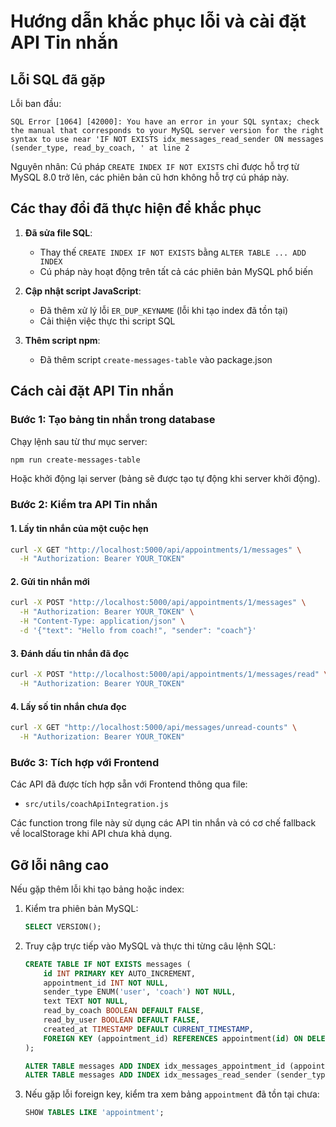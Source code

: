 # Hướng dẫn khắc phục lỗi và cài đặt API Tin nhắn

## Lỗi SQL đã gặp

Lỗi ban đầu:
```
SQL Error [1064] [42000]: You have an error in your SQL syntax; check the manual that corresponds to your MySQL server version for the right syntax to use near 'IF NOT EXISTS idx_messages_read_sender ON messages (sender_type, read_by_coach, ' at line 2
```

Nguyên nhân: Cú pháp `CREATE INDEX IF NOT EXISTS` chỉ được hỗ trợ từ MySQL 8.0 trở lên, các phiên bản cũ hơn không hỗ trợ cú pháp này.

## Các thay đổi đã thực hiện để khắc phục

1. **Đã sửa file SQL**:
   - Thay thế `CREATE INDEX IF NOT EXISTS` bằng `ALTER TABLE ... ADD INDEX`
   - Cú pháp này hoạt động trên tất cả các phiên bản MySQL phổ biến

2. **Cập nhật script JavaScript**:
   - Đã thêm xử lý lỗi `ER_DUP_KEYNAME` (lỗi khi tạo index đã tồn tại)
   - Cải thiện việc thực thi script SQL

3. **Thêm script npm**:
   - Đã thêm script `create-messages-table` vào package.json

## Cách cài đặt API Tin nhắn

### Bước 1: Tạo bảng tin nhắn trong database

Chạy lệnh sau từ thư mục server:

```bash
npm run create-messages-table
```

Hoặc khởi động lại server (bảng sẽ được tạo tự động khi server khởi động).

### Bước 2: Kiểm tra API Tin nhắn

#### 1. Lấy tin nhắn của một cuộc hẹn

```bash
curl -X GET "http://localhost:5000/api/appointments/1/messages" \
  -H "Authorization: Bearer YOUR_TOKEN"
```

#### 2. Gửi tin nhắn mới

```bash
curl -X POST "http://localhost:5000/api/appointments/1/messages" \
  -H "Authorization: Bearer YOUR_TOKEN" \
  -H "Content-Type: application/json" \
  -d '{"text": "Hello from coach!", "sender": "coach"}'
```

#### 3. Đánh dấu tin nhắn đã đọc

```bash
curl -X POST "http://localhost:5000/api/appointments/1/messages/read" \
  -H "Authorization: Bearer YOUR_TOKEN"
```

#### 4. Lấy số tin nhắn chưa đọc

```bash
curl -X GET "http://localhost:5000/api/messages/unread-counts" \
  -H "Authorization: Bearer YOUR_TOKEN"
```

### Bước 3: Tích hợp với Frontend

Các API đã được tích hợp sẵn với Frontend thông qua file:
- `src/utils/coachApiIntegration.js`

Các function trong file này sử dụng các API tin nhắn và có cơ chế fallback về localStorage khi API chưa khả dụng.

## Gỡ lỗi nâng cao

Nếu gặp thêm lỗi khi tạo bảng hoặc index:

1. Kiểm tra phiên bản MySQL:
   ```sql
   SELECT VERSION();
   ```

2. Truy cập trực tiếp vào MySQL và thực thi từng câu lệnh SQL:
   ```sql
   CREATE TABLE IF NOT EXISTS messages (
       id INT PRIMARY KEY AUTO_INCREMENT,
       appointment_id INT NOT NULL,
       sender_type ENUM('user', 'coach') NOT NULL,
       text TEXT NOT NULL,
       read_by_coach BOOLEAN DEFAULT FALSE,
       read_by_user BOOLEAN DEFAULT FALSE,
       created_at TIMESTAMP DEFAULT CURRENT_TIMESTAMP,
       FOREIGN KEY (appointment_id) REFERENCES appointment(id) ON DELETE CASCADE
   );

   ALTER TABLE messages ADD INDEX idx_messages_appointment_id (appointment_id);
   ALTER TABLE messages ADD INDEX idx_messages_read_sender (sender_type, read_by_coach, read_by_user);
   ```

3. Nếu gặp lỗi foreign key, kiểm tra xem bảng `appointment` đã tồn tại chưa:
   ```sql
   SHOW TABLES LIKE 'appointment';
   ```
